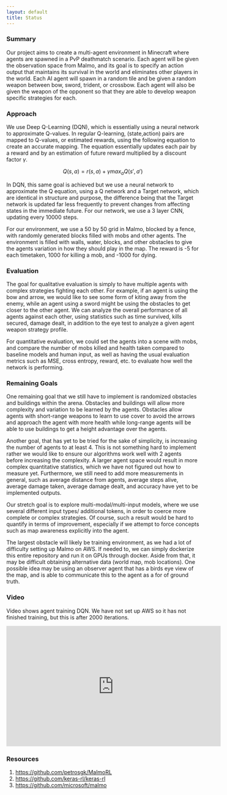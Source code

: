 ```yaml
---
layout: default
title: Status
---
```


### Summary

Our project aims to create a multi-agent environment in Minecraft where agents are spawned in a PvP deathmatch scenario. Each agent will be given the observation space from Malmo, and its goal is to specify an action output that maintains its survival in the world and eliminates other players in the world. Each AI agent will spawn in a random tile and be given a random weapon between bow, sword, trident, or crossbow. Each agent will also be given the weapon of the opponent so that they are able to develop weapon specific strategies for each.

### Approach

We use Deep Q-Learning (DQN), which is essentially using a neural network to approximate Q-values. In regular Q-learning, (state,action) pairs are mapped to Q-values, or estimated rewards, using the following equation to create an accurate mapping. The equation essentially updates each pair by a reward and by an estimation of future reward multiplied by a discount factor $\gamma$.

$$ Q(s,a) = r(s,a) + \gamma max_aQ(s',a')$$

In DQN, this same goal is achieved but we use a neural network to approximate the Q equation, using a Q network and a Target network, which are identical in structure and purpose, the difference being that the Target network is updated far less frequently to prevent changes from affecting states in the immediate future. For our network, we use a 3 layer CNN, updating every 10000 steps.

For our environment, we use a 50 by 50 grid in Malmo, blocked by a fence, with randomly generated blocks filled with mobs and other agents. The environment is filled with walls, water, blocks, and other obstacles to give the agents variation in how they should play in the map. The reward is -5 for each timetaken, 1000 for killing a mob, and -1000 for dying.


### Evaluation

The goal for qualitative evaluation is simply to have multiple agents with complex strategies fighting each other. For example, if an agent is using the bow and arrow, we would like to see some form of kiting away from the enemy, while an agent using a sword might be using the obstacles to get closer to the other agent. We can analyze the overall performance of all agents against each other, using statistics such as time survived, kills secured, damage dealt, in addition to the eye test to analyze a given agent weapon strategy profile. 

For quantitative evaluation, we could set the agents into a scene with mobs, and compare the number of mobs killed and health taken compared to baseline models and human input, as well as having the usual evaluation metrics such as MSE, cross entropy, reward, etc. to evaluate how well the network is performing.


### Remaining Goals

One remaining goal that we still have to implement is randomized obstacles and buildings within the arena. Obstacles and buildings will allow more complexity and variation to be learned by the agents. Obstacles allow agents with short-range weapons to learn to use cover to avoid the arrows and approach the agent with more health while long-range agents will be able to use buildings to get a height advantage over the agents. 

Another goal, that has yet to be tried for the sake of simplicity, is increasing the number of agents to at least 4. This is not something hard to implement rather we would like to ensure our algorithms work well with 2 agents before increasing the complexity. A larger agent space would result in more complex quantitative statistics, which we have not figured out how to measure yet. Furthermore, we still need to add more measurements in general, such as average distance from agents, average steps alive, average damage taken, average damage dealt, and accuracy have yet to be implemented outputs.
	
Our stretch goal is to explore multi-modal/multi-input models, where we use several different input types/ additional tokens, in order to coerce more complete or complex strategies. Of course, such a result would be hard to quantify in terms of improvement, especially if we attempt to force concepts such as map awareness explicitly into the agent.

The largest obstacle will likely be training environment, as we had a lot of difficulty setting up Malmo on AWS. If needed to, we can simply dockerize this entire repository and run it on GPUs through docker. Aside from that, it may be difficult obtaining alternative data (world map, mob locations). One possible idea may be using an observer agent that has a birds eye view of the map, and is able to communicate this to the agent as a for of ground truth.



### Video

Video shows agent training DQN. We have not set up AWS so it has not finished training, but this is after 2000 iterations.

<iframe width="560" height="315" src="https://www.youtube.com/embed/q-LZeefbmKQ" title="YouTube video player" frameborder="0" allow="accelerometer; autoplay; clipboard-write; encrypted-media; gyroscope; picture-in-picture" allowfullscreen></iframe>


### Resources
1. https://github.com/petrosgk/MalmoRL
2. https://github.com/keras-rl/keras-rl
3. https://github.com/microsoft/malmo
   